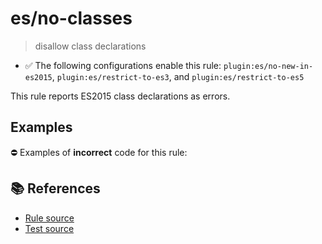 # es/no-classes
> disallow class declarations

- ✅ The following configurations enable this rule: `plugin:es/no-new-in-es2015`, `plugin:es/restrict-to-es3`, and `plugin:es/restrict-to-es5`

This rule reports ES2015 class declarations as errors.

## Examples

⛔ Examples of **incorrect** code for this rule:

<eslint-playground type="bad" code="/*eslint es/no-classes: error */
class A {}
const B = class {}
" />

## 📚 References

- [Rule source](https://github.com/mysticatea/eslint-plugin-es/blob/v3.0.1/lib/rules/no-classes.js)
- [Test source](https://github.com/mysticatea/eslint-plugin-es/blob/v3.0.1/tests/lib/rules/no-classes.js)
